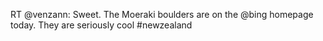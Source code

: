 <!--
id: 225773196
link: http://kevinisom.info/post/225773196/rt-venzann-sweet-the-moeraki-boulders-are-on
slug: rt-venzann-sweet-the-moeraki-boulders-are-on
date: Wed Oct 28 2009 22:56:00 GMT+1300 (NZDT)
raw: {"blog_name":"kevinisom","id":225773196,"post_url":"http://kevinisom.info/post/225773196/rt-venzann-sweet-the-moeraki-boulders-are-on","slug":"rt-venzann-sweet-the-moeraki-boulders-are-on","type":"text","date":"2009-10-28 09:56:00 GMT","timestamp":1256723760,"state":"published","format":"html","reblog_key":"MWOjOogy","tags":[],"short_url":"http://tmblr.co/Zw68YyDTGQC","highlighted":[],"feed_item":"http://twitter.com/kev_nz/statuses/5225951247","from_feed_id":"650289","note_count":0,"title":null,"body":"<p>RT @venzann: Sweet. The Moeraki boulders are on the @bing homepage today. They are seriously cool #newzealand</p>"}
publish: 2009-10-028
tags: 
title: null
-->


RT @venzann: Sweet. The Moeraki boulders are on the @bing homepage
today. They are seriously cool \#newzealand


